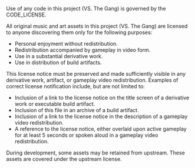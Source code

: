Use of any code in this project (VS. The Gang) is governed by the CODE_LICENSE.

All original music and art assets in this project (VS. The Gang) are licensed to anyone discovering them only for the following purposes:
* Personal enjoyment without redistribution.
* Redistribution accompanied by gameplay in video form.
* Use in a substantial derivative work.
* Use in distribution of build artifacts.

This license notice must be preserved and made sufficiently visible in any derivative work, artifact, or gameplay video redistribution. Examples of correct license notification include, but are not limited to:
* Inclusion of a link to the license notice on the title screen of a derivative work or executable build artifact.
* Inclusion of this file in an archive of a build artifact.
* Inclusion of a link to the license notice in the description of a gameplay video redistribution.
* A reference to the license notice, either overlaid upon active gameplay for at least 5 seconds or spoken aloud in a gameplay video redistribution.

During development, some assets may be retained from upstream. These assets are covered under the upstream license.